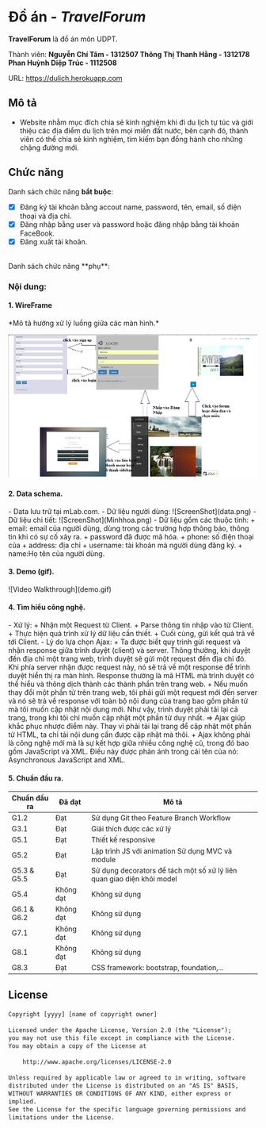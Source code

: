 # Đồ án - *TravelForum*

**TravelForum** là đồ án môn UDPT.

Thành viên: 
	**Nguyễn Chí Tâm - 1312507
        Thông Thị Thanh Hằng - 1312178
	Phan Huỳnh Diệp Trúc - 1112508**

URL: https://dulich.herokuapp.com

## Mô tả

* Website nhằm mục đích chia sẻ kinh nghiệm khi đi du lịch tự túc và giới thiệu các địa điểm du lịch trên mọi miền đất nước, bên cạnh đó, thành viên có thể chia sẻ kinh nghiệm, tìm kiếm bạn đồng hành cho những chặng đường mới.


## Chức năng

Danh sách chức năng **bắt buộc**:

* [x] Đăng ký tài khoản bằng accout name, password, tên, email, số điện thoại và địa chỉ.
* [x] Đăng nhập bằng user và password hoặc đăng nhập bằng tài khoản FaceBook.
* [x] Đăng xuất tài khoản.
 <br/>
Danh sách chức năng **phụ**:
<h3> Nội dung: </h3>
<h4>1. WireFrame</h4>
*Mô tả hướng xử lý luồng giữa các màn hình.*

![ScreenShot](SoDo.png)
<h4>2. Data schema.</h4>
- Data lưu trữ tại mLab.com.
- Dữ liệu người dùng:
![ScreenShot](data.png)
- Dữ liệu chi tiết:
![ScreenShot](Minhhoa.png)
- Dữ liệu gồm các thuộc tính:
 + email: email của người dùng, dùng trong các trường hợp thông báo, thông tin khi có sự cố xảy ra.
 + password đã được mã hóa.
 + phone: số điện thoại của
 + address: địa chỉ
 + username: tài khoản mà người dùng đăng ký.
 + name:Họ tên của người dùng.
 <h4>3. Demo (gif).</h4>
![Video Walkthrough](demo.gif)

<h4>4. Tìm hiểu công nghệ. </h4>
- Xử lý:
 + Nhận một Request từ Client.
 + Parse thông tin nhập vào từ Client.
 + Thực hiện quá trình xử lý dữ liệu cần thiết.
 + Cuối cùng, gửi kết quả trả về tới Client.
- Lý do lựa chọn Ajax:
 + Ta được biết quy trình gửi request và nhận response giữa trình duyệt (client) và server. Thông thường, khi duyệt đến địa chỉ một trang web, trình duyệt sẽ gửi một request đến địa chỉ đó. Khi phía server nhận được request này, nó sẽ trả về một response để trình duyệt hiển thị ra màn hình. Response thường là mã HTML mà trình duyệt có thể hiểu và thông dịch thành các thành phần trên trang web.
 + Nếu muốn thay đổi một phần tử trên trang web, tôi phải gửi một request mới đến server và nó sẽ trả về response với toàn bộ nội dung của trang bao gồm phần tử mà tôi muốn cập nhật nội dung mới. Như vậy, trình duyệt phải tải lại cả trang, trong khi tôi chỉ muốn cập nhật một phần tử duy nhất.
 => Ajax giúp khắc phục nhược điểm này. Thay vì phải tải lại trang để cập nhật một phần tử HTML, ta chỉ tải nội dung cần được cập nhật mà thôi.
 + Ajax không phải là công nghệ mới mà là sự kết hợp giữa nhiều công nghệ cũ, trong đó bao gồm JavaScript và XML. Điều này được phản ánh trong cái tên của nó: Asynchronous JavaScript and XML.


<h4>5. Chuẩn đầu ra.</h4>

Chuẩn đầu ra | Đã đạt | Mô tả
-------------|--------|-------
G1.2 | Đạt |Sử dụng Git theo Feature Branch Workflow
G3.1 | Đạt|Giải thích được các xử lý
G5.1| Đạt|Thiết kế responsive
G5.2| Đạt| Lập trình JS với animation Sử dụng MVC và module
G5.3 & G5.5|Đạt | Sử dụng decorators để tách một số xử lý liên quan giao diện khỏi model
G5.4| Không đạt| Không sử dụng
G6.1 & G6.2|Không đạt | Không sử dụng
G7.1|Không đạt | Không sử dụng
G8.1| Không đạt | Không sử dụng
G8.3|Đạt | CSS framework: bootstrap, foundation,...

 
## License

    Copyright [yyyy] [name of copyright owner]

    Licensed under the Apache License, Version 2.0 (the "License");
    you may not use this file except in compliance with the License.
    You may obtain a copy of the License at

        http://www.apache.org/licenses/LICENSE-2.0

    Unless required by applicable law or agreed to in writing, software
    distributed under the License is distributed on an "AS IS" BASIS,
    WITHOUT WARRANTIES OR CONDITIONS OF ANY KIND, either express or implied.
    See the License for the specific language governing permissions and
    limitations under the License.
